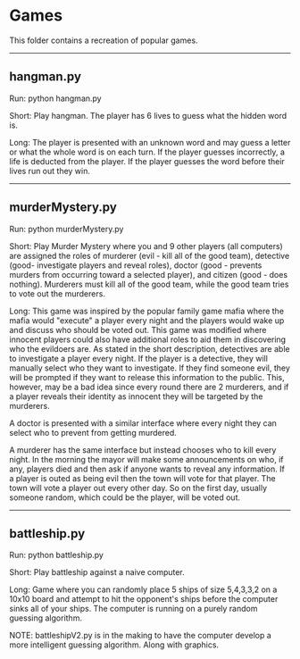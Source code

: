 Games
=============================================

This folder contains a recreation of popular games.

-------------------------------------------
hangman.py
-------------------------------------------
Run:
python hangman.py

Short: Play hangman. The player has 6 lives to guess what the hidden word is.

Long: The player is presented with an unknown word and may guess a letter or what the whole word is on each turn.
If the player guesses incorrectly, a life is deducted from the player. If the player guesses the word before their lives run out they win.


-------------------------------------------
murderMystery.py
-------------------------------------------
Run:
python murderMystery.py

Short: Play Murder Mystery where you and 9 other players (all computers) are assigned the roles of murderer (evil - kill all of the good team),
detective (good- investigate players and reveal roles), doctor (good - prevents murders from occurring toward a selected player),
and citizen (good - does nothing). Murderers must kill all of the good team, while the good team tries to vote out the murderers.

Long: This game was inspired by the popular family game mafia where the mafia would "execute" a player every night and the players would
wake up and discuss who should be voted out. This game was modified where innocent players could also have additional roles to aid them
in discovering who the evildoers are. As stated in the short description, detectives are able to investigate a player every night.
If the player is a detective, they will manually select who they want to investigate. If they find someone evil, they will be prompted
if they want to release this information to the public. This, however, may be a bad idea since every round there are 2 murderers, and if a player
reveals their identity as innocent they will be targeted by the murderers.

A doctor is presented with a similar interface where every night they can select who to prevent from getting murdered.

A murderer has the same interface but instead chooses who to kill every night. In the morning the mayor will make some announcements on who,
if any, players died and then ask if anyone wants to reveal any information. If a player is outed as being evil then the town will vote for
that player. The town will vote a player out every other day. So on the first day, usually someone random, which could be the player,
will be voted out.

-------------------------------------------
battleship.py
-------------------------------------------
Run:
python battleship.py

Short: Play battleship against a naive computer.

Long: Game where you can randomly place 5 ships of size 5,4,3,3,2 on a 10x10 board and attempt to hit
the opponent's ships before the computer sinks all of your ships. The computer is running on a purely random guessing algorithm.

NOTE: battleshipV2.py is in the making to have the computer develop a more intelligent guessing algorithm. Along with graphics.

